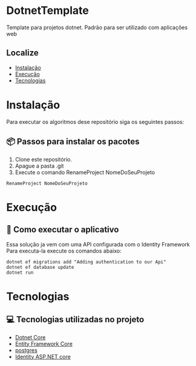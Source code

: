 # DotnetTemplate
Template para projetos dotnet. Padrão para ser utilizado com aplicações web

## Localize
* [Instalação](#Instalação)
* [Execução](#Execução)
* [Tecnologias](#Tecnologias)

# Instalação
Para executar os algoritmos dese repositório siga os seguintes passos:

## 📦 Passos para instalar os pacotes

1. Clone este repositório.
2. Apague a pasta .git
3. Execute o comando RenameProject NomeDoSeuProjeto

```
RenameProject NomeDoSeuProjeto
```

# Execução

## 🚀 Como executar o aplicativo

Essa solução ja vem com uma API configurada com o Identity Framework
Para executa-la execute os comandos abaixo:

```
dotnet ef migrations add "Adding authentication to our Api"
dotnet ef database update
dotnet run
```

# Tecnologias

## 💻 Tecnologias utilizadas no projeto

* [Dotnet Core](https://docs.microsoft.com/pt-br/dotnet/core/introduction)
* [Entity Framework Core](https://docs.microsoft.com/pt-br/ef/core/)
* [postgres](https://www.postgresql.org/)
* [Identity ASP.NET core](https://docs.microsoft.com/pt-br/aspnet/core/security/authentication/identity?view=aspnetcore-6.0&tabs=visual-studio)
